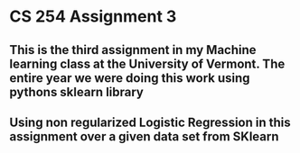 # CS 254 Assignment 3

## This is the third assignment in my Machine learning class at the University of Vermont. The entire year we were doing this work using pythons sklearn library
## Using non regularized Logistic Regression in this assignment over a given data set from SKlearn
## 